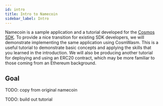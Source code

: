 ```yaml
---
id: intro
title: Intro to Namecoin
sidebar_label: Intro
---
```


Namecoin is a sample application and a tutorial developed for the [Cosmos SDK](https://github.com/cosmos/sdk-tutorials/tree/master/nameservice). To provide a nice transition for existing SDK developers, we will demonstrate implementing the same application using CosmWasm. This is a useful tutorial to demonstrate basic concepts and applying the skills that you learned in the introduction. We will also be producing another tutorial for deploying and using an ERC20 contract, which may be more familiar to those coming from an Ethereum background.

## Goal

TODO: copy from original namecoin

TODO: build out tutorial
